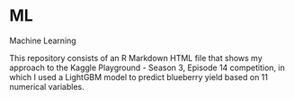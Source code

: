 # ML
Machine Learning

This repository consists of an R Markdown HTML file that shows my approach to the Kaggle Playground - Season 3, Episode 14 competition, in which I used a LightGBM model to predict blueberry yield based on 11 numerical variables.  
